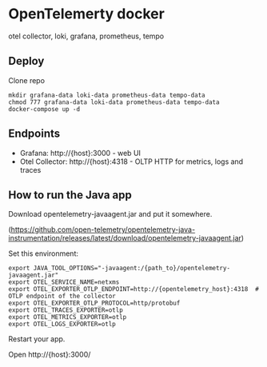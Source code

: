 # OpenTelemerty docker
otel collector, loki, grafana, prometheus, tempo

## Deploy
Clone repo
```
mkdir grafana-data loki-data prometheus-data tempo-data
chmod 777 grafana-data loki-data prometheus-data tempo-data
docker-compose up -d
```

## Endpoints
* Grafana: http://{host}:3000 - web UI
* Otel Collector: http://{host}:4318 - OLTP HTTP for metrics, logs and traces

## How to run the Java app
Download opentelemetry-javaagent.jar and put it somewhere. 

(https://github.com/open-telemetry/opentelemetry-java-instrumentation/releases/latest/download/opentelemetry-javaagent.jar)

Set this environment:
```
export JAVA_TOOL_OPTIONS="-javaagent:/{path_to}/opentelemetry-javaagent.jar"
export OTEL_SERVICE_NAME=netxms
export OTEL_EXPORTER_OTLP_ENDPOINT=http://{opentelemetry_host}:4318  # OTLP endpoint of the collector
export OTEL_EXPORTER_OTLP_PROTOCOL=http/protobuf
export OTEL_TRACES_EXPORTER=otlp
export OTEL_METRICS_EXPORTER=otlp
export OTEL_LOGS_EXPORTER=otlp
```
Restart your app.

Open http://{host}:3000/ 
